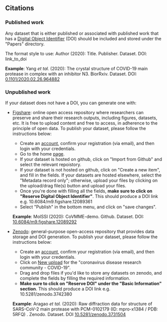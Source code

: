 ## Citations

### Published work
Any dataset that is either published or associated with published work that has a [Digital Object Identifier](https://www.doi.org) (DOI) should be included and stored under the "Papers" directory. 

The format style to use:
  Author (2020): Title. Publisher. Dataset. DOI: link_to_doi

  **Example**: Yang *et tal.* (2020): The crystal structure of COVID-19 main protease in complex with an inhibitor N3. BiorRxiv. Dataset. DOI: [0.1101/2020.02.26.964882](http://dx.doi.org/10.1101/2020.02.26.964882)

### Unpublished work
If your dataset does not have a DOI, you can generate one with:

- [Figshare](https://figshare.com):  online open access repository where researchers can preserve and share their research outputs, including figures, datasets, etc. It is free to upload content and free to access, in adherence to the principle of open data. To publish your dataset, please follow the instructions below:

   * Create an [account](https://figshare.com/account/register), confirm your registration (via email), and then login with your credentials.
   * Go to the home [page](https://figshare.com/account/home#/data).
   * If your dataset is hosted on github, click on "Import from Github" and select the relevant repoistory.
   * If your dataset is not hosted on github, click on "Create a new item", and fill in the fields. If your datasets are hosted elsewhere, select the "Metadata record only"; otherwise, upload your files by clicking on the upload/drag file(s) button and upload your files. 
   * Once you're done with filling all the fields, **make sure to click on "Reserve Digital Object Identifier"**. This should produce a DOI link e.g. 10.6084/m9.figshare.12089361
   * Select "Publish" in the bottom menu, and click on "save changes".

  **Example**: MolSSI (2020): CoVMME-demo. Github. Dataset. DOI: [10.6084/m9.figshare.12089292](https://doi.org/10.6084/m9.figshare.12089292)
  
- [Zenodo](https://zenodo.org): general-purpose open-access repository that provides data storage and DOI generation. To publish your dataset, please follow the instructions below:
    * Create an [account](https://zenodo.org/signup), confirm your registration (via email), and then login with your credentials.
    * Click on [New upload](https://zenodo.org/deposit/new?c=covid-19) for the "coronavirus disease research community - COVID-19".
    * Drag and drop files if you'd like to store any datasets on zenodo, and complete the fields by filling the required information.
    * **Make sure to click on "Reserve DOI" under the "Basic Information" section**. This should produce a DOI link e.g. 10.5281/zenodo.3742380

  **Example**: Aragao *et tal.* (2020): Raw diffraction data for structure of SARS-CoV-2 main protease with PCM-0102179 (ID: mpro-x1384 / PDB: 5RFQ)
. Zenodo. Dataset. DOI [10.5281/zenodo.3731504](https://doi.org/10.5281/zenodo.3731504)
